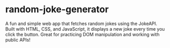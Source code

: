 # random-joke-generator
A fun and simple web app that fetches random jokes using the JokeAPI. Built with HTML, CSS, and JavaScript, it displays a new joke every time you click the button. Great for practicing DOM manipulation and working with public APIs!
